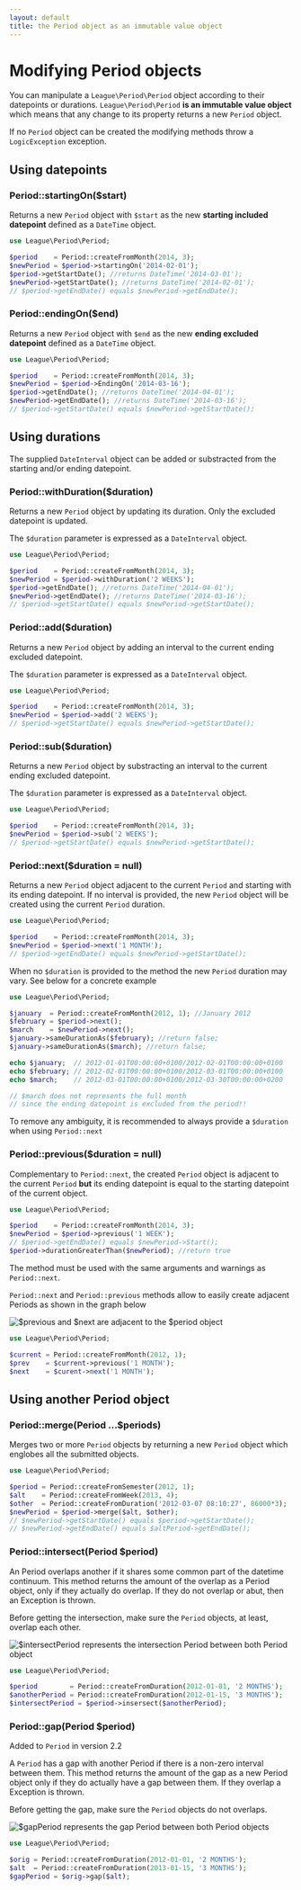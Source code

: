 ```yaml
---
layout: default
title: the Period object as an immutable value object
---
```


# Modifying Period objects

You can manipulate a `League\Period\Period` object according to their datepoints or durations. `League\Period\Period` **is an immutable value object** which means that any change to its property returns a new `Period` object.

<p class="message-warning">If no <code>Period</code> object can be created the modifying methods throw a <code>LogicException</code> exception.</p>

## Using datepoints

### Period::startingOn($start)

Returns a new `Period` object with `$start` as the new **starting included datepoint** defined as a `DateTime` object.

~~~php
use League\Period\Period;

$period    = Period::createFromMonth(2014, 3);
$newPeriod = $period->startingOn('2014-02-01');
$period->getStartDate(); //returns DateTime('2014-03-01');
$newPeriod->getStartDate(); //returns DateTime('2014-02-01');
// $period->getEndDate() equals $newPeriod->getEndDate();
~~~

### Period::endingOn($end)

Returns a new `Period` object with `$end` as the new **ending excluded datepoint** defined as a `DateTime` object.

~~~php
use League\Period\Period;

$period    = Period::createFromMonth(2014, 3);
$newPeriod = $period->EndingOn('2014-03-16');
$period->getEndDate(); //returns DateTime('2014-04-01');
$newPeriod->getEndDate(); //returns DateTime('2014-03-16');
// $period->getStartDate() equals $newPeriod->getStartDate();
~~~

## Using durations

The supplied `DateInterval` object can be added or substracted from the starting and/or ending datepoint.

### Period::withDuration($duration)

Returns a new `Period` object by updating its duration. Only the excluded datepoint is updated.

The `$duration` parameter is expressed as a `DateInterval` object.

~~~php
use League\Period\Period;

$period    = Period::createFromMonth(2014, 3);
$newPeriod = $period->withDuration('2 WEEKS');
$period->getEndDate(); //returns DateTime('2014-04-01');
$newPeriod->getEndDate(); //returns DateTime('2014-03-16');
// $period->getStartDate() equals $newPeriod->getStartDate();
~~~

### Period::add($duration)

Returns a new `Period` object by adding an interval to the current ending excluded datepoint.

The `$duration` parameter is expressed as a `DateInterval` object.

~~~php
use League\Period\Period;

$period    = Period::createFromMonth(2014, 3);
$newPeriod = $period->add('2 WEEKS');
// $period->getStartDate() equals $newPeriod->getStartDate();
~~~

### Period::sub($duration)

Returns a new `Period` object by substracting an interval to the current ending excluded datepoint.

The `$duration` parameter is expressed as a `DateInterval` object.

~~~php
use League\Period\Period;

$period    = Period::createFromMonth(2014, 3);
$newPeriod = $period->sub('2 WEEKS');
// $period->getStartDate() equals $newPeriod->getStartDate();
~~~

### Period::next($duration = null)

Returns a new `Period` object adjacent to the current `Period` and starting with its ending datepoint. If no interval is provided, the new `Period` object will be created using the current `Period` duration.

~~~php
use League\Period\Period;

$period    = Period::createFromMonth(2014, 3);
$newPeriod = $period->next('1 MONTH');
// $period->getEndDate() equals $newPeriod->getStartDate();
~~~

<p class="message-warning">When no <code>$duration</code> is provided to the method the new <code>Period</code> duration may vary. See below for a concrete example</p>

~~~php
use League\Period\Period;

$january  = Period::createFromMonth(2012, 1); //January 2012
$february = $period->next();
$march    = $newPeriod->next();
$january->sameDurationAs($february); //return false;
$january->sameDurationAs($march); //return false;

echo $january;  // 2012-01-01T00:00:00+0100/2012-02-01T00:00:00+0100
echo $february; // 2012-02-01T00:00:00+0100/2012-03-01T00:00:00+0100
echo $march;    // 2012-03-01T00:00:00+0100/2012-03-30T00:00:00+0200

// $march does not represents the full month
// since the ending datepoint is excluded from the period!!
~~~

<p class="message-info">To remove any ambiguity, it is recommended to always provide a <code>$duration</code> when using <code>Period::next</code></p>

### Period::previous($duration = null)

Complementary to `Period::next`, the created `Period` object is adjacent to the current `Period` **but** its ending datepoint is equal to the starting datepoint of the current object.

~~~php
use League\Period\Period;

$period    = Period::createFromMonth(2014, 3);
$newPeriod = $period->previous('1 WEEK');
// $period->getEndDate() equals $newPeriod->Start();
$period->durationGreaterThan($newPeriod); //return true
~~~

The method must be used with the same arguments and warnings as `Period::next`.

`Period::next` and `Period::previous` methods allow to easily create adjacent Periods as shown in the graph below

![](/media/period-adjacents.png "$previous and $next are adjacent to the $period object")

~~~php
use League\Period\Period;

$current = Period::createFromMonth(2012, 1);
$prev    = $current->previous('1 MONTH');
$next    = $curent->next('1 MONTH');
~~~

## Using another Period object

### Period::merge(Period ...$periods)

Merges two or more `Period` objects by returning a new `Period` object which englobes all the submitted objects.

~~~php
use League\Period\Period;

$period = Period::createFromSemester(2012, 1);
$alt    = Period::createFromWeek(2013, 4);
$other  = Period::createFromDuration('2012-03-07 08:10:27', 86000*3);
$newPeriod = $period->merge($alt, $other);
// $newPeriod->getStartDate() equals $period->getStartDate();
// $newPeriod->getEndDate() equals $altPeriod->getEndDate();
~~~

### Period::intersect(Period $period)

An Period overlaps another if it shares some common part of the datetime continuum. This method returns the amount of the overlap as a Period object, only if they actually do overlap. If they do not overlap or abut, then an Exception is thrown.

<p class="message-info">Before getting the intersection, make sure the <code>Period</code> objects, at least, overlap each other.</p>

![](/media/period-intersect.png "$intersectPeriod represents the intersection Period between both Period object")

~~~php
use League\Period\Period;

$period        = Period::createFromDuration(2012-01-01, '2 MONTHS');
$anotherPeriod = Period::createFromDuration(2012-01-15, '3 MONTHS');
$intersectPeriod = $period->insersect($anotherPeriod);
~~~

### Period::gap(Period $period)

<p class="message-notice">Added to <code>Period</code> in version 2.2</p>

 A `Period` has a gap with another Period if there is a non-zero interval between them. This method returns the amount of the gap as a new Period object only if they do actually have a gap between them. If they overlap a Exception is thrown.

<p class="message-info">Before getting the gap, make sure the <code>Period</code> objects do not overlaps.</p>

![](/media/period-gap.png "$gapPeriod represents the gap Period between both Period objects")

~~~php
use League\Period\Period;

$orig = Period::createFromDuration(2012-01-01, '2 MONTHS');
$alt  = Period::createFromDuration(2013-01-15, '3 MONTHS');
$gapPeriod = $orig->gap($alt);
~~~
